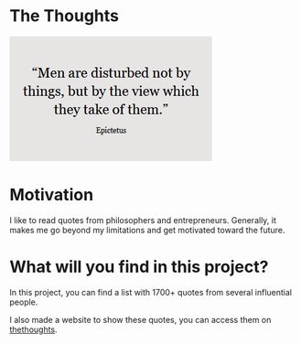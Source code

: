 # The Thoughts

![](quote.PNG)

# Motivation

I like to read quotes from philosophers and entrepreneurs. Generally, it makes me go beyond my limitations and get motivated toward the future.

# What will you find in this project?

In this project, you can find a list with 1700+ quotes from several influential people.

I also made a website to show these quotes, you can access them on [thethoughts](https://thethoughts.henriquecustodia.dev/).
